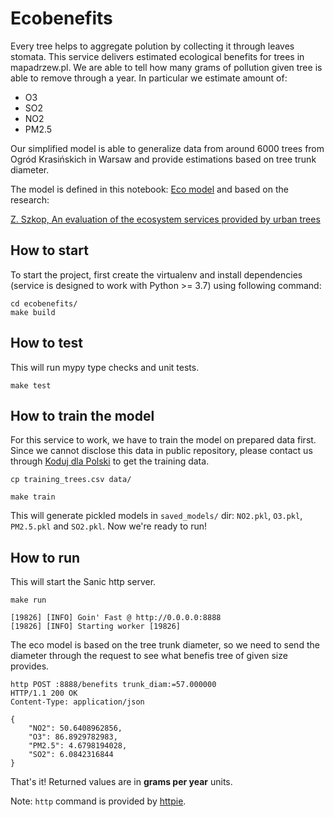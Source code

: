 # Ecobenefits
Every tree helps to aggregate polution by collecting it through leaves stomata. This service delivers estimated ecological benefits for trees in mapadrzew.pl. We are able to tell how many grams of pollution given tree is able to remove through a year. In particular we estimate amount of:

- O3
- SO2
- NO2
- PM2.5

Our simplified model is able to generalize data from around 6000 trees from Ogród Krasińskich in Warsaw and provide estimations based on tree trunk diameter.

The model is defined in this notebook: [Eco model](https://github.com/kodujdlapolski/tree-research/blob/master/model.ipynb) and based on the research:

[Z. Szkop, An evaluation of the ecosystem services provided by urban trees](https://www.researchgate.net/publication/312417053_An_evaluation_of_the_ecosystem_services_provided_by_urban_trees_The_role_of_Krasinski_Gardens_in_air_quality_and_human_health_in_Warsaw_Poland)

## How to start
To start the project, first create the virtualenv and install dependencies (service is designed to work with Python >= 3.7) using following command:
```
cd ecobenefits/
make build
```
## How to test
This will run mypy type checks and unit tests.
```
make test
```
## How to train the model
For this service to work, we have to train the model on prepared data first. Since we cannot disclose this data in public repository, please contact us through [Koduj dla Polski](https://kodujdlapolski.pl/kontakt/) to get the training data.

```
cp training_trees.csv data/

make train
```
This will generate pickled models in `saved_models/` dir: `NO2.pkl`, `O3.pkl`, `PM2.5.pkl` and `SO2.pkl`. Now we're ready to run!

## How to run
This will start the Sanic http server.
```
make run

[19826] [INFO] Goin' Fast @ http://0.0.0.0:8888
[19826] [INFO] Starting worker [19826]
```
The eco model is based on the tree trunk diameter, so we need to send the diameter through the request to see what benefis tree of given size provides.
```
http POST :8888/benefits trunk_diam:=57.000000
HTTP/1.1 200 OK
Content-Type: application/json

{
    "NO2": 50.6408962856,
    "O3": 86.8929782983,
    "PM2.5": 4.6798194028,
    "SO2": 6.0842316844
}
```
That's it! Returned values are in **grams per year** units.

Note: `http` command is provided by [httpie](https://httpie.org/).